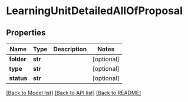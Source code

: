 # LearningUnitDetailedAllOfProposal


## Properties
Name | Type | Description | Notes
------------ | ------------- | ------------- | -------------
**folder** | **str** |  | [optional] 
**type** | **str** |  | [optional] 
**status** | **str** |  | [optional] 

[[Back to Model list]](../README.md#documentation-for-models) [[Back to API list]](../README.md#documentation-for-api-endpoints) [[Back to README]](../README.md)


